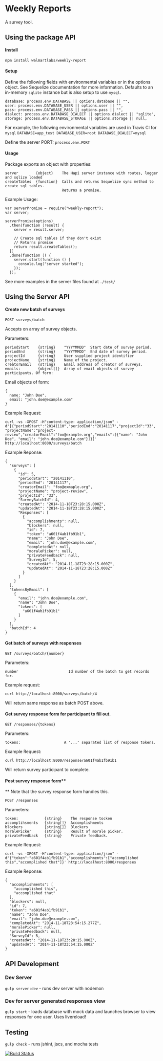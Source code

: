 # Weekly Reports
A survey tool.



## Using the package API

#### Install

```npm install walmartlabs/weekly-report```

#### Setup

Define the following fields with environmental variables or in the options object. See Sequelize documentation for more information. Defaults to an in-memory `sqlite` instance but is also setup to use `mysql`.

```
database: process.env.DATABASE || options.database || "",
user: process.env.DATABASE_USER || options.user || "",
pass: process.env.DATABASE_PASS || options.pass || "",
dialect: process.env.DATABASE_DIALECT || options.dialect || "sqlite",
storage: process.env.DATABASE_STORAGE || options.storage || null,
```
For example, the following environmental variables are used in Travis CI for `mysql`
`DATABASE=app_test DATABASE_USER=root DATABASE_DIALECT=mysql`

Define the server PORT:  `process.env.PORT`

#### Usage

Package exports an object with properties:

```
server        {object}    The Hapi server instance with routes, logger and sqlize loaded
createTables  {function}  Calls and returns Sequelize sync method to create sql tables.
                          Returns a promise.
```

Example Usage:

```
var serverPromise = require("weekly-report");
var server;

serverPromise(options)
  .then(function (result) {
	server = result.server;

	// Create sql tables if they don't exist
	// Returns promise
	return result.createTables();
  })
  .done(function () {
  	server.start(function () {
  	  console.log("server started");
  	});
  });
```

See more examples in the server files found at `./test/`
## Using the Server API

#### Create new batch of surveys

`POST surveys/batch`

Accepts on array of survey objects.

Parameters:

```
periodStart    {string}    "YYYYMMDD"  Start date of survey period.
periodEnd      {string}    "YYYYMMDD"  End date of survey period.
projectId      {string}    User supplied project identifier
projectName    {string}    Name of the project.
creatorEmail   {string}    Email address of creator of surveys.
emails:        {object[]}  Array of email objects of survey participants. Of form:
```

Email objects of form:
```
{
  name: "John Doe".
  email: "john.doe@example.com"
}
```

Example Request:

```
curl -vs -XPOST -H"content-type: application/json" -d'[{"periodStart":"20141110","periodEnd":"20141117","projectId":"33", "projectName":"project-review","creatorEmail":"foo@example.org","emails":[{"name": "John Doe", "email": "john.doe@example.com"}]}]' http://localhost:8000/surveys/batch
```
Example Reponse:

```
{
  "surveys": [
    {
      "id": 5,
      "periodStart": "20141110",
      "periodEnd": "20141117",
      "creatorEmail": "foo@exmaple.org",
      "projectName": "project-review",
      "projectId": "33",
      "SurveyBatchId": 4,
      "createdAt": "2014-11-18T23:28:15.000Z",
      "updatedAt": "2014-11-18T23:28:15.000Z",
      "Responses": [
        {
          "accomplishments": null,
          "blockers": null,
          "id": 7,
          "token": "a601f4ab1fb91b1",
          "name": "John Doe",
          "email": "john.doe@example.com",
          "completedAt": null,
          "moralePicker": null,
          "privateFeedback": null,
          "SurveyId": 5,
          "createdAt": "2014-11-18T23:28:15.000Z",
          "updatedAt": "2014-11-18T23:28:15.000Z"
        }
      ]
    }
  ],
  "tokensByEmail": [
    {
      "email": "john.doe@example.com",
      "name": "John Doe",
      "tokens": [
        "a601f4ab1fb91b1"
      ]
    }
  ],
  "batchId": 4
}
```

#### Get batch of surveys with responses

`GET /surveys/batch/{number}`

Parameters:

```
number                       Id number of the batch to get records for.
```

Example request:

```
curl http://localhost:8000/surveys/batch/4
```

Will return same response as batch POST above.

#### Get survey response form for participant to fill out.

`GET /responses/{tokens}`

Parameters:

```
tokens:                    A '...' separated list of response tokens.
```

Example Request:

```
curl http://localhost:8000/response/a601f4ab1fb91b1
```

Will return survey participant to complete.

#### Post survey response form**

** Note that the survey response form handles this.

`POST /responses`

Parameters:

```
token:            {string}    The response tocken
accomplihsments   {string[]}  Accomplishments
blockers          {string[]}  Blockers
moralePicker      {string}    Result of morale picker.
privateFeedback   {string}    Private feedback.

```

Example Request:

```
curl -vs -XPOST -H"content-type: application/json" -d'{"token":"a601f4ab1fb91b1","accomplishments":["accomplished this","accomplished that"]}' http://localhost:8000/responses
```

Example Reponse:

```
{
  "accomplishments": [
    "accomplished this",
    "accomplished that"
  ],
  "blockers": null,
  "id": 7,
  "token": "a601f4ab1fb91b1",
  "name": "John Doe",
  "email": "john.doe@example.com",
  "completedAt": "2014-11-18T23:54:15.277Z",
  "moralePicker": null,
  "privateFeedback": null,
  "SurveyId": 5,
  "createdAt": "2014-11-18T23:28:15.000Z",
  "updatedAt": "2014-11-18T23:54:15.000Z"
}
```


## API Development

### Dev Server

`gulp server:dev` - runs dev server with nodemon

### Dev for server generated responses view

`gulp start` - loads database with mock data and launches browser to view
responses for one user. Uses livereload!

## Testing

`gulp check` - runs jshint, jscs, and mocha tests

[![Build Status][trav_img]][trav_site]

[trav_img]: https://travis-ci.org/walmartlabs/weekly-report.svg
[trav_site]: https://travis-ci.org/walmartlabs/weekly-report
